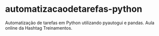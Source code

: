 # automatizacaodetarefas-python
 Automatização de tarefas em Python utilizando pyautogui e pandas. Aula online da Hashtag Treinamentos.
